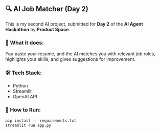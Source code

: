 ## 🔍 AI Job Matcher (Day 2)

This is my second AI project, submitted for **Day 2** of the **AI Agent Hackathon** by **Product Space**.

### 💼 What it does:
You paste your resume, and the AI matches you with relevant job roles, highlights your skills, and gives suggestions for improvement.

### 🛠 Tech Stack:
- Python  
- Streamlit  
- OpenAI API  

### 🚀 How to Run:

```bash
pip install -r requirements.txt
streamlit run app.py
